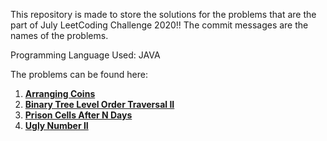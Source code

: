 This repository is made to store the solutions for the problems that are the part of July LeetCoding Challenge 2020!!
The commit messages are the names of the problems.

Programming Language Used: JAVA

The problems can be found here:

1. **[Arranging Coins](https://leetcode.com/problems/arranging-coins/)**
2. **[Binary Tree Level Order Traversal II](https://leetcode.com/problems/binary-tree-level-order-traversal-ii/)**
3. **[Prison Cells After N Days](https://leetcode.com/problems/prison-cells-after-n-days/)**
4. **[Ugly Number II](https://leetcode.com/problems/ugly-number-ii/)**
